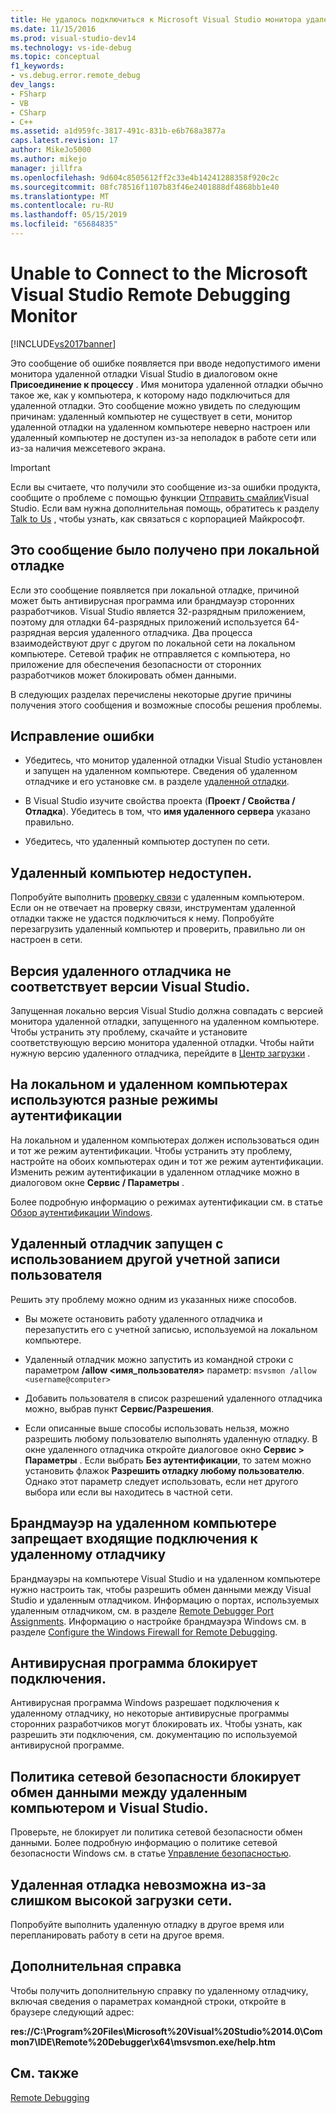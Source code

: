 ```yaml
---
title: Не удалось подключиться к Microsoft Visual Studio монитора удаленной отладки | Документация Майкрософт
ms.date: 11/15/2016
ms.prod: visual-studio-dev14
ms.technology: vs-ide-debug
ms.topic: conceptual
f1_keywords:
- vs.debug.error.remote_debug
dev_langs:
- FSharp
- VB
- CSharp
- C++
ms.assetid: a1d959fc-3817-491c-831b-e6b768a3877a
caps.latest.revision: 17
author: MikeJo5000
ms.author: mikejo
manager: jillfra
ms.openlocfilehash: 9d604c8505612ff2c33e4b14241288358f920c2c
ms.sourcegitcommit: 08fc78516f1107b83f46e2401888df4868bb1e40
ms.translationtype: MT
ms.contentlocale: ru-RU
ms.lasthandoff: 05/15/2019
ms.locfileid: "65684835"
---
```

# <a name="unable-to-connect-to-the-microsoft-visual-studio-remote-debugging-monitor"></a>Unable to Connect to the Microsoft Visual Studio Remote Debugging Monitor
[!INCLUDE[vs2017banner](../includes/vs2017banner.md)]

Это сообщение об ошибке появляется при вводе недопустимого имени монитора удаленной отладки Visual Studio в диалоговом окне **Присоединение к процессу** . Имя монитора удаленной отладки обычно такое же, как у компьютера, к которому надо подключиться для удаленной отладки. Это сообщение можно увидеть по следующим причинам: удаленный компьютер не существует в сети, монитор удаленной отладки на удаленном компьютере неверно настроен или удаленный компьютер не доступен из-за неполадок в работе сети или из-за наличия межсетевого экрана.  
  
> [!IMPORTANT]
> Если вы считаете, что получили это сообщение из-за ошибки продукта, сообщите о проблеме с помощью функции [Отправить смайлик](https://msdn.microsoft.com/library/5cc9b67a-54d0-41b0-aa8f-80dff4475a6b)Visual Studio. Если вам нужна дополнительная помощь, обратитесь к разделу [Talk to Us](../ide/talk-to-us.md) , чтобы узнать, как связаться с корпорацией Майкрософт.  
  
## <a name="i-got-this-message-while-i-was-debugging-locally"></a>Это сообщение было получено при локальной отладке  
 Если это сообщение появляется при локальной отладке, причиной может быть антивирусная программа или брандмауэр сторонних разработчиков. Visual Studio является 32-разрядным приложением, поэтому для отладки 64-разрядных приложений используется 64-разрядная версия удаленного отладчика. Два процесса взаимодействуют друг с другом по локальной сети на локальном компьютере. Сетевой трафик не отправляется с компьютера, но приложение для обеспечения безопасности от сторонних разработчиков может блокировать обмен данными.  
  
 В следующих разделах перечислены некоторые другие причины получения этого сообщения и возможные способы решения проблемы.  
  
## <a name="to-correct-this-error"></a>Исправление ошибки  
  
- Убедитесь, что монитор удаленной отладки Visual Studio установлен и запущен на удаленном компьютере. Сведения об удаленном отладчике и его установке см. в разделе [удаленной отладки](../debugger/remote-debugging.md).  
  
- В Visual Studio изучите свойства проекта (**Проект / Свойства / Отладка**). Убедитесь в том, что **имя удаленного сервера** указано правильно.  
  
- Убедитесь, что удаленный компьютер доступен по сети.  
  
## <a name="the-remote-machine-is-not-reachable"></a>Удаленный компьютер недоступен.  
 Попробуйте выполнить [проверку связи](https://technet.microsoft.com/library/ee624059\(v=ws.10\).aspx) с удаленным компьютером. Если он не отвечает на проверку связи, инструментам удаленной отладки также не удастся подключиться к нему. Попробуйте перезагрузить удаленный компьютер и проверить, правильно ли он настроен в сети.  
  
## <a name="the-version-of-the-remote-debugger-doesnt-match-the-version-of-visual-studio"></a>Версия удаленного отладчика не соответствует версии Visual Studio.  
 Запущенная локально версия Visual Studio должна совпадать с версией монитора удаленной отладки, запущенного на удаленном компьютере. Чтобы устранить эту проблему, скачайте и установите соответствующую версию монитора удаленной отладки. Чтобы найти нужную версию удаленного отладчика, перейдите в [Центр загрузки](http://www.microsoft.com/download) .  
  
## <a name="the-local-and-remote-machines-have-different-authentication-modes"></a>На локальном и удаленном компьютерах используются разные режимы аутентификации  
 На локальном и удаленном компьютерах должен использоваться один и тот же режим аутентификации. Чтобы устранить эту проблему, настройте на обоих компьютерах один и тот же режим аутентификации. Изменить режим аутентификации в удаленном отладчике можно в диалоговом окне **Сервис / Параметры** .  
  
 Более подробную информацию о режимах аутентификации см. в статье [Обзор аутентификации Windows](https://technet.microsoft.com/library/hh831472.aspx).  
  
## <a name="the-remote-debugger-is-running-under-a-different-user-account"></a>Удаленный отладчик запущен с использованием другой учетной записи пользователя  
 Решить эту проблему можно одним из указанных ниже способов.  
  
- Вы можете остановить работу удаленного отладчика и перезапустить его с учетной записью, используемой на локальном компьютере.  
  
- Удаленный отладчик можно запустить из командной строки с параметром **/allow \<имя_пользователя>** параметр: `msvsmon /allow <username@computer>`  
  
- Добавить пользователя в список разрешений удаленного отладчика можно, выбрав пункт **Сервис/Разрешения**.  
  
- Если описанные выше способы использовать нельзя, можно разрешить любому пользователю выполнять удаленную отладку. В окне удаленного отладчика откройте диалоговое окно **Сервис &gt; Параметры** . Если выбрать   **Без аутентификации**, то затем можно установить флажок **Разрешить отладку любому пользователю**. Однако этот параметр следует использовать, если нет другого выбора или если вы находитесь в частной сети.  
  
## <a name="the-firewall-on-the-remote-machine-doesnt-allow-incoming-connections-to-the-remote-debugger"></a>Брандмауэр на удаленном компьютере запрещает входящие подключения к удаленному отладчику  
 Брандмауэры на компьютере Visual Studio и на удаленном компьютере нужно настроить так, чтобы разрешить обмен данными между Visual Studio и удаленным отладчиком. Информацию о портах, используемых удаленным отладчиком, см. в разделе [Remote Debugger Port Assignments](../debugger/remote-debugger-port-assignments.md). Информацию о настройке брандмауэра Windows см. в разделе [Configure the Windows Firewall for Remote Debugging](../debugger/configure-the-windows-firewall-for-remote-debugging.md).  
  
## <a name="anti-virus-software-is-blocking-the-connections"></a>Антивирусная программа блокирует подключения.  
 Антивирусная программа Windows разрешает подключения к удаленному отладчику, но некоторые антивирусные программы сторонних разработчиков могут блокировать их. Чтобы узнать, как разрешить эти подключения, см. документацию по используемой антивирусной программе.  
  
## <a name="network-security-policy-is-blocking-communication-between-the-remote-machine-and-visual-studio"></a>Политика сетевой безопасности блокирует обмен данными между удаленным компьютером и Visual Studio.  
 Проверьте, не блокирует ли политика сетевой безопасности обмен данными. Более подробную информацию о политике сетевой безопасности Windows см. в статье [Управление безопасностью](https://msdn.microsoft.com/library/windows/desktop/ms721855\(v=vs.85\).aspx).  
  
## <a name="the-network-is-too-busy-to-support-remote-debugging"></a>Удаленная отладка невозможна из-за слишком высокой загрузки сети.  
 Попробуйте выполнить удаленную отладку в другое время или перепланировать работу в сети на другое время.  
  
## <a name="more-help"></a>Дополнительная справка  
 Чтобы получить дополнительную справку по удаленному отладчику, включая сведения о параметрах командной строки, откройте в браузере следующий адрес:  
  
 **res://C:\Program%20Files\Microsoft%20Visual%20Studio%2014.0\Common7\IDE\Remote%20Debugger\x64\msvsmon.exe/help.htm**  
  
## <a name="see-also"></a>См. также  
 [Remote Debugging](../debugger/remote-debugging.md)

